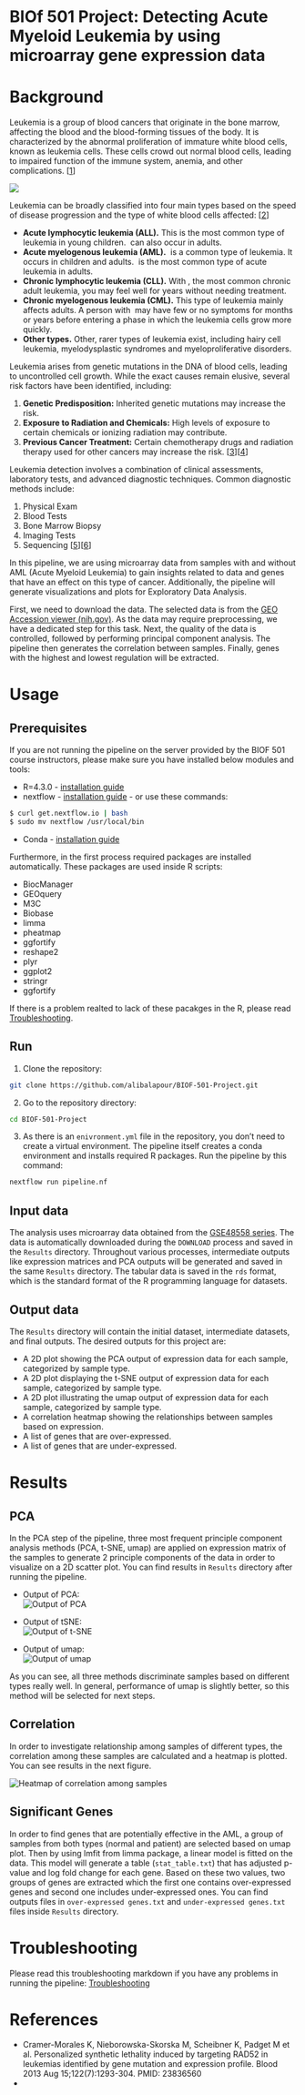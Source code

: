 # BIOf 501 Project: Detecting Acute Myeloid Leukemia by using microarray gene expression data

# Background
Leukemia is a group of blood cancers that originate in the bone marrow, affecting the blood and the blood-forming tissues of the body. It is characterized by the abnormal proliferation of immature white blood cells, known as leukemia cells. These cells crowd out normal blood cells, leading to impaired function of the immune system, anemia, and other complications. [[1](https://www.cancer.org/cancer/leukemia.html)]


![](https://www.cancer.gov/sites/g/files/xnrzdm211/files/styles/cgov_panoramic/public/cgov_image/media_image/100/300/6/files/leukemia-aml-cells-article.jpg?h=b1660d00&itok=rY2mJHpW)

Leukemia can be broadly classified into four main types based on the speed of disease progression and the type of white blood cells affected: [[2](https://www.mayoclinic.org/diseases-conditions/leukemia/symptoms-causes/syc-20374373)]

- **Acute lymphocytic leukemia (ALL).** This is the most common type of leukemia in young children.  can also occur in adults.
- **Acute myelogenous leukemia (AML).**  is a common type of leukemia. It occurs in children and adults.  is the most common type of acute leukemia in adults.
- **Chronic lymphocytic leukemia (CLL).** With , the most common chronic adult leukemia, you may feel well for years without needing treatment.
- **Chronic myelogenous leukemia (CML).** This type of leukemia mainly affects adults. A person with  may have few or no symptoms for months or years before entering a phase in which the leukemia cells grow more quickly.
- **Other types.** Other, rarer types of leukemia exist, including hairy cell leukemia, myelodysplastic syndromes and myeloproliferative disorders.

Leukemia arises from genetic mutations in the DNA of blood cells, leading to uncontrolled cell growth. While the exact causes remain elusive, several risk factors have been identified, including:

1. **Genetic Predisposition:** Inherited genetic mutations may increase the risk.
2. **Exposure to Radiation and Chemicals:** High levels of exposure to certain chemicals or ionizing radiation may contribute.
3. **Previous Cancer Treatment:** Certain chemotherapy drugs and radiation therapy used for other cancers may increase the risk. [[3](https://pubmed.ncbi.nlm.nih.gov/29784935/)][[4](https://pubmed.ncbi.nlm.nih.gov/26465987/)]

Leukemia detection involves a combination of clinical assessments, laboratory tests, and advanced diagnostic techniques. Common diagnostic methods include:

1. Physical Exam
2. Blood Tests
3. Bone Marrow Biopsy
4. Imaging Tests
5. Sequencing [[5](https://www.pennmedicine.org/cancer/types-of-cancer/leukemia/diagnosis)][[6](https://www.ncbi.nlm.nih.gov/pmc/articles/PMC5569671/)]


In this pipeline, we are using microarray data from samples with and without AML (Acute Myeloid Leukemia) to gain insights related to data and genes that have an effect on this type of cancer. Additionally, the pipeline will generate visualizations and plots for Exploratory Data Analysis.

First, we need to download the data. The selected data is from the [GEO Accession viewer (nih.gov)](https://www.ncbi.nlm.nih.gov/geo/query/acc.cgi?acc=GSE48558). As the data may require preprocessing, we have a dedicated step for this task. Next, the quality of the data is controlled, followed by performing principal component analysis. The pipeline then generates the correlation between samples. Finally, genes with the highest and lowest regulation will be extracted.


# Usage

## Prerequisites

If you are not running the pipeline on the server provided by the BIOF 501 course instructors, please make sure you have installed below modules and tools:

- R=4.3.0 - [installation guide](https://cran.r-project.org/)
- nextflow - [installation guide](https://www.nextflow.io/docs/latest/getstarted.html) - or use these commands:

```bash
$ curl get.nextflow.io | bash
$ sudo mv nextflow /usr/local/bin
```

- Conda - [installation guide](https://docs.conda.io/projects/conda/en/latest/user-guide/install/macos.html)

Furthermore, in the first process required packages are installed automatically. These packages are used inside R scripts:
- BiocManager
- GEOquery
- M3C
- Biobase
- limma
- pheatmap
- ggfortify
- reshape2
- plyr
- ggplot2
- stringr
- ggfortify

If there is a problem realted to lack of these pacakges in the R, please read [Troubleshooting](troubleshooting.md).


## Run

1. Clone the repository:

```bash
git clone https://github.com/alibalapour/BIOF-501-Project.git
```

2. Go to the repository directory:

```bash
cd BIOF-501-Project
```

3. As there is an `enivronment.yml` file in the repository, you don’t need to create a virtual environment. The pipeline itself creates a conda environment and installs required R packages. Run the pipeline by this command:

```bash
nextflow run pipeline.nf
```

## Input data

The analysis uses microarray data obtained from the [GSE48558 series](https://www.ncbi.nlm.nih.gov/geo/query/acc.cgi?acc=GSE48558). The data is automatically downloaded during the `DOWNLOAD` process and saved in the `Results` directory. Throughout various processes, intermediate outputs like expression matrices and PCA outputs will be generated and saved in the same `Results` directory. The tabular data is saved in the `rds` format, which is the standard format of the R programming language for datasets.

## Output data

The `Results` directory will contain the initial dataset, intermediate datasets, and final outputs. The desired outputs for this project are:

- A 2D plot showing the PCA output of expression data for each sample, categorized by sample type.
- A 2D plot displaying the t-SNE output of expression data for each sample, categorized by sample type.
- A 2D plot illustrating the umap output of expression data for each sample, categorized by sample type.
- A correlation heatmap showing the relationships between samples based on expression.
- A list of genes that are over-expressed.
- A list of genes that are under-expressed.

# Results

## PCA

In the PCA step of the pipeline, three most frequent principle component analysis methods (PCA, t-SNE, umap) are applied on expression matrix of the samples to generate 2 principle components of the data in order to visualize on a 2D scatter plot. You can find results in `Results` directory after running the pipeline. 

- Output of PCA: \
![Output of PCA](figures/pca_scatter_plot.png)

- Output of tSNE: \
![Output of t-SNE](figures/tsne_scatter_plot.png)

- Output of umap: \
![Output of umap](figures/umap_scatter_plot.png)


As you can see, all three methods discriminate samples based on different types really well. In general, performance of umap is slightly better, so this method will be selected for next steps.

## Correlation

In order to investigate relationship among samples of different types, the correlation among these samples are calculated and a heatmap is plotted. You can see results in the next figure.


![Heatmap of correlation among samples](figures/heatmap.png)


## Significant Genes

In order to find genes that are potentially effective in the AML, a group of samples from both types (normal and patient) are selected based on umap plot. Then by using lmfit from limma package, a linear model is fitted on the data. This model will generate a table (`stat_table.txt`) that has adjusted p-value and log fold change for each gene. Based on these two values, two groups of genes are extracted which the first one contains over-expressed genes and second one includes under-expressed ones. You can find outputs files in `over-expressed genes.txt` and `under-expressed genes.txt` files inside `Results` directory.


# Troubleshooting
Please read this troubleshooting markdown if you have any problems in running the pipeline:
[Troubleshooting](troubleshooting.md)


# References
- Cramer-Morales K, Nieborowska-Skorska M, Scheibner K, Padget M et al. Personalized synthetic lethality induced by targeting RAD52 in leukemias identified by gene mutation and expression profile. Blood 2013 Aug 15;122(7):1293-304. PMID: 23836560
- 
